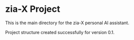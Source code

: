 # zia-X Project

This is the main directory for the zia-X personal AI assistant.

Project structure created successfully for version 0.1.